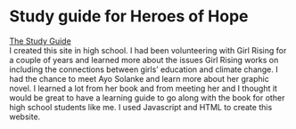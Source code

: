 # Study guide for Heroes of Hope
[The Study Guide](https://tylerjacobus.github.io/heroesofhope/)  
I created this site in high school. I had been volunteering with Girl Rising for a couple of years and learned more about the issues Girl Rising works on including the connections between girls’ education and climate change. I had the chance to meet Ayo Solanke and learn more about her graphic novel. I learned a lot from her book and from meeting her and I thought it would be great to have a learning guide to go along with the book for other high school students like me. I used Javascript and HTML to create this website.
